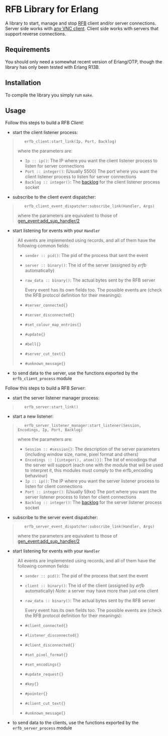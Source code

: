 RFB Library for Erlang
======================

A library to start, manage and stop [RFB](http://www.tigervnc.com/cgi-bin/rfbproto) client and/or server connections.
Server side works with [any VNC client](http://www.dmoz.org/Computers/Software/Networking/Thin_Clients/Virtual_Network_Computing/).
Client side works with servers that support reverse connections.


Requirements
------------

You should only need a somewhat recent version of Erlang/OTP, though the library
has only been tested with Erlang R13B.


Installation
------------

To compile the library you simply run ``make``.


Usage
-----

Follow this steps to build a RFB *Client*:

  - start the client listener process:
>        erfb_client:start_link(Ip, Port, Backlog)
>    where the parameters are:
>
>  * ``Ip :: ip()``: The IP where you want the client listener process to listen for server connections
>  * ``Port :: integer()``: (Usually 5500) The port where you want the client listener process to listen for server connections
>  * ``Backlog :: integer()``: The [backlog](http://ftp.sunet.se/pub/lang/erlang/doc/man/gen_tcp.html#listen-2) for the client listener process socket

  - subscribe to the client event dispatcher:
>        erfb_client_event_dispatcher:subscribe_link(Handler, Args)
>   where the parameters are equivalent to those of [gen_event:add_sup_handler/2](http://demo.erlang.org/doc/man/gen_event.html#add_sup_handler-3)

  - start listening for events with your ``Handler``
>    All events are implemented using records, and all of them have the following common fields:
>
>  * ``sender :: pid()``: The pid of the process that sent the event
>  * ``server :: binary()``: The id of the server (assigned by *erfb* automatically)
>  * ``raw_data :: binary()``: The actual bytes sent by the RFB server
>
>    Every event has its own fields too.  The possible events are (check the RFB protocol definition for their meanings):
>
>  * `#server_connected{}`
>  * `#server_disconnected{}`
>  * `#set_colour_map_entries{}`
>  * `#update{}`
>  * `#bell{}`
>  * `#server_cut_text{}`
>  * `#unknown_message{}`

  - to send data to the server, use the functions exported by the ``erfb_client_process`` module

Follow this steps to build a RFB *Server*:

  - start the server listener manager process:
>        erfb_server:start_link()

  - start a new listener:
>        erfb_server_listener_manager:start_listener(Session, Encodings, Ip, Port, Backlog)
>    where the parameters are:
>
>  * ``Session :: #session{}``: The description of the server parameters (including window size, name, pixel format and others)
>  * ``Encodings :: [{integer(), atom()}]``: The list of encodings that the server will support (each one with the module that will be used to interpret it, this modules must comply to the erfb_encoding behaviour)
>  * ``Ip :: ip()``: The IP where you want the server listener process to listen for client connections
>  * ``Port :: integer()``: (Usually 59xx) The port where you want the server listener process to listen for client connections
>  * ``Backlog :: integer()``: The [backlog](http://ftp.sunet.se/pub/lang/erlang/doc/man/gen_tcp.html#listen-2) for the server listener process socket

  - subscribe to the server event dispatcher:
>        erfb_server_event_dispatcher:subscribe_link(Handler, Args)
>   where the parameters are equivalent to those of [gen_event:add_sup_handler/2](http://demo.erlang.org/doc/man/gen_event.html#add_sup_handler-3)

  - start listening for events with your ``Handler``
>    All events are implemented using records, and all of them have the following common fields:
>
>  * ``sender :: pid()``: The pid of the process that sent the event
>  * ``client :: binary()``: The id of the client (assigned by *erfb* automatically) *Note:* a server may have more than just one client
>  * ``raw_data :: binary()``: The actual bytes sent by the RFB server
>
>    Every event has its own fields too.  The possible events are (check the RFB protocol definition for their meanings):
>
>  * `#client_connected{}`
>  * `#listener_disconnected{}`
>  * `#client_disconnected{}`
>  * `#set_pixel_format{}`
>  * `#set_encodings{}`
>  * `#update_request{}`
>  * `#key{}`
>  * `#pointer{}`
>  * `#client_cut_text{}`
>  * `#unknown_message{}`

  - to send data to the clients, use the functions exported by the ``erfb_server_process`` module